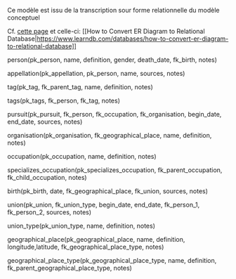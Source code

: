 Ce modèle est issu de la transcription sour forme relationnelle du modèle conceptuel

Cf. [cette page](http://phn-wiki.ish-lyon.cnrs.fr/doku.php?id=intro_histoire_numerique:modele_logique&#le_modele_logique_ou_relationnel) et celle-ci: [[How to Convert ER Diagram to Relational Database|https://www.learndb.com/databases/how-to-convert-er-diagram-to-relational-database]]


person(pk_person, name, definition, gender, death_date, fk_birth, notes)

appellation(pk_appellation, pk_person, name, sources, notes)

tag(pk_tag, fk_parent_tag, name, definition, notes)

tags(pk_tags, fk_person, fk_tag, notes)

pursuit(pk_pursuit, fk_person, fk_occupation, fk_organisation, begin_date, end_date, sources, notes)

organisation(pk_organisation, fk_geographical_place, name, definition, notes)

occupation(pk_occupation, name, definition, notes)

specializes_occupation(pk_specializes_occupation, fk_parent_occupation, fk_child_occupation, notes)

birth(pk_birth, date, fk_geographical_place, fk_union, sources, notes)

union(pk_union, fk_union_type, begin_date, end_date, fk_person_1, fk_person_2, sources, notes)

union_type(pk_union_type, name, definition, notes)

geographical_place(pk_geographical_place, name, definition, longitude,latitude, fk_geographical_place_type, notes)

geographical_place_type(pk_geographical_place_type, name, definition, fk_parent_geographical_place_type, notes) 